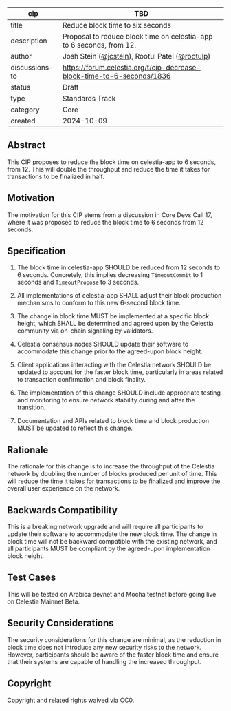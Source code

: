 | cip | TBD |
| - | - |
| title | Reduce block time to six seconds |
| description | Proposal to reduce block time on celestia-app to 6 seconds, from 12. |
| author | Josh Stein ([@jcstein](https://github.com/jcstein)), Rootul Patel ([@rootulp](https://github.com/rootulp))|
| discussions-to | <https://forum.celestia.org/t/cip-decrease-block-time-to-6-seconds/1836> |
| status | Draft |
| type | Standards Track |
| category | Core |
| created | 2024-10-09 |

## Abstract

This CIP proposes to reduce the block time on celestia-app to 6 seconds, from 12. This will double the throughput and reduce the time it takes for transactions to be finalized in half.

## Motivation

The motivation for this CIP stems from a discussion in Core Devs Call 17, where it was proposed to reduce the block time to 6 seconds from 12 seconds.

## Specification

1. The block time in celestia-app SHOULD be reduced from 12 seconds to 6 seconds. Concretely, this implies decreasing `TimeoutCommit` to 1 seconds and `TimeoutPropose` to 3 seconds.

2. All implementations of celestia-app SHALL adjust their block production mechanisms to conform to this new 6-second block time.

3. The change in block time MUST be implemented at a specific block height, which SHALL be determined and agreed upon by the Celestia community via on-chain signaling by validators.

4. Celestia consensus nodes SHOULD update their software to accommodate this change prior to the agreed-upon block height.

5. Client applications interacting with the Celestia network SHOULD be updated to account for the faster block time, particularly in areas related to transaction confirmation and block finality.

7. The implementation of this change SHOULD include appropriate testing and monitoring to ensure network stability during and after the transition.

8. Documentation and APIs related to block time and block production MUST be updated to reflect this change.

## Rationale

The rationale for this change is to increase the throughput of the Celestia network by doubling the number of blocks produced per unit of time. This will reduce the time it takes for transactions to be finalized and improve the overall user experience on the network.

## Backwards Compatibility

This is a breaking network upgrade and will require all participants to update their software to accommodate the new block time. The change in block time will not be backward compatible with the existing network, and all participants MUST be compliant by the agreed-upon implementation block height.

## Test Cases

This will be tested on Arabica devnet and Mocha testnet before going live on Celestia Mainnet Beta.

## Security Considerations

The security considerations for this change are minimal, as the reduction in block time does not introduce any new security risks to the network. However, participants should be aware of the faster block time and ensure that their systems are capable of handling the increased throughput.

## Copyright

Copyright and related rights waived via [CC0](https://github.com/celestiaorg/CIPs/blob/main/LICENSE).
